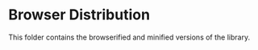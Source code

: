 # Browser Distribution

This folder contains the browserified and minified versions of the library.
